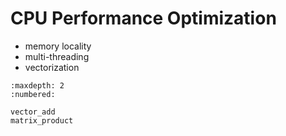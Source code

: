 # CPU Performance Optimization

- memory locality
- multi-threading
- vectorization

```toc
:maxdepth: 2
:numbered:

vector_add
matrix_product
```
